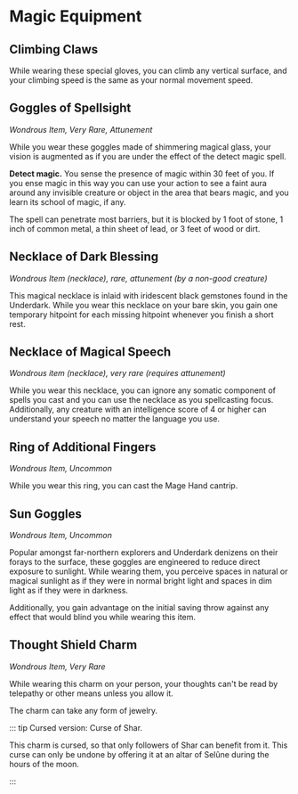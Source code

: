# Magic Equipment

## Climbing Claws

While wearing these special gloves, you can climb any vertical surface, and your climbing speed is the same as your normal movement speed.

## Goggles of Spellsight

_Wondrous Item, Very Rare, Attunement_

While you wear these goggles made of shimmering magical glass, your vision is augmented as if you are under the effect of the detect magic spell.

**Detect magic.** You sense the presence of magic within 30 feet of you. If you ense magic in this way you can use your action to see a faint aura around any invisible creature or object in the area that bears magic, and you learn its school of magic, if any.

The spell can penetrate most barriers, but it is blocked by 1 foot of stone, 1 inch of common metal, a thin sheet of lead, or 3 feet of wood or dirt.

## Necklace of Dark Blessing
_Wondrous Item (necklace), rare, attunement (by a non-good creature)_

This magical necklace is inlaid with iridescent black gemstones found in the Underdark. While you wear this necklace on your bare skin, you gain one temporary hitpoint for each missing hitpoint whenever you finish a short rest.

## Necklace of Magical Speech
_Wondrous item (necklace), very rare (requires attunement)_

While you wear this necklace, you can ignore any somatic component of spells you cast and you can use the necklace as you spellcasting focus.
Additionally, any creature with an intelligence score of 4 or higher can understand your speech no matter the language you use.

## Ring of Additional Fingers
_Wondrous Item, Uncommon_

While you wear this ring, you can cast the Mage Hand cantrip.

## Sun Goggles
_Wondrous Item, Uncommon_

Popular amongst far-northern explorers and Underdark denizens on their forays to the surface, these goggles are engineered to reduce direct exposure to sunlight. While wearing them, you perceive spaces in natural or magical sunlight as if they were in normal bright light and spaces in dim light as if they were in darkness.

Additionally, you gain advantage on the initial saving throw against any effect that would blind you while wearing this item.

## Thought Shield Charm
_Wondrous Item, Very Rare_

While wearing this charm on your person, your thoughts can't be read by telepathy or other means unless you allow it.

The charm can take any form of jewelry.

::: tip Cursed version: Curse of Shar.

This charm is cursed, so that only followers of Shar can benefit from it. This curse can only be undone by offering it at an altar of Selûne during the hours of the moon.

:::

